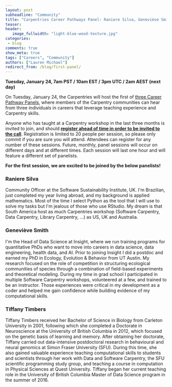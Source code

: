 ```yaml
---
layout: post
subheadline: "Community"
title: "Carpentries Career Pathways Panel: Raniere Silva, Geneviève Smith, Tiffany Timbers"
teaser:
header:
   image_fullwidth: "light-blue-wood-texture.jpg"
categories:
 - blog
comments: true
show_meta: true
tags: ["Careers", "Community"]
authors: ["Lauren Michael"]
redirect_from: /blog/first-panel/
---
```


**Tuesday, January 24, 7am PST / 10am EST / 3pm UTC / 2am AEST (next day)**  

On Tuesday, January 24, the Carpentries will host the first of
[three Career Pathway Panels](https://software-carpentry.org/blog/2016/12/careers.html), where members of the Carpentry communities
can hear from three individuals in careers that leverage teaching experience and Carpentry skills.  

Anyone who has taught at a Carpentry workshop in the last three months is invited to join, and should
**[register ahead of time in order to be invited to the call](https://goo.gl/forms/R2ZHFf90Wmn787WI2)**.
Registration is limited to 20 people per session, so please only commit if you are sure you will attend.
Attendees can register for any number of these sessions. Future, monthly, panel sessions will occur on different days and at different
times. Each session will last one hour and will feature a different set of panelists.  

**For the first session, we are excited to be joined by the below panelists!**  

### Raniere Silva  
Community Officer at the Software Sustainability Institute, UK. I'm Brazilian, just completed my year living abroad, and my background
is applied mathematics. Most of the time I select Python as the tool that I will use to solve my tasks but I'm jealous of those who use
RStudio. My dream is that South America host as much Carpentries workshop (Software Carpentry, Data Carpentry, Library Carpentry, ...)
as US, UK and Australia.  

### Geneviève Smith  
I'm the Head of Data Science at Insight, where we run training programs for quantitative PhDs who want to move into careers in
data science, data engineering, health data, and AI. Prior to joining Insight I did a postdoc and earned my PhD in Ecology,
Evolution & Behavior from UT Austin. My research focused on the role of competition in structuring ecological communities of species
through a combination of field-based experiments and theoretical modeling. During my time in grad school I participated in multiple
Software Carpentry workshops, volunteered at a few, and trained to be an instructor. Those experiences were critical in my development
as a coder and helped me gain confidence while building evidence of my computational skills.  

### Tiffany Timbers  
Tiffany Timbers received her Bachelor of Science in Biology from Carleton University in 2001, following which she completed a Doctorate
in Neuroscience at the University of British Columbia in 2012, which focused on the genetic basis of learning and memory. After
obtaining her doctorate, Tiffany carried out data-intensive postdoctoral research in behavioural and neural genomics at Simon Fraser
University (SFU). During this time, she also gained valuable experience teaching computational skills to students and scientists
through her work with Data and Software Carpentry, the SFU scientific programming study group, and teaching a course in computation
in Physical Sciences at Quest University. Tiffany began her current teaching role in the University of British Columbia Master of
Data Science program in the summer of 2016.  
